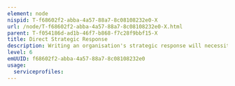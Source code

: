 ```yaml
---
element: node
nispid: T-f68602f2-abba-4a57-88a7-8c08108232e0-X
url: /node/T-f68602f2-abba-4a57-88a7-8c08108232e0-X.html
parent: T-f054186d-ad1b-46f7-b868-f7c28f9bbf15-X
title: Direct Strategic Response
description: Writing an organisation's strategic response will necessitate an enduring process of strategic thinking underpinned by enhanced understanding. In turn, that will require strategic situational awareness of the current environment and the ability to exercise strategic anticipation of what might happen in the future. Those levels of understanding will take time to acquire and will necessitate significant engagement with affiliates, partners, academia and other stakeholders. Key steps to developing a strategic response include  * Achieving an enhanced understanding of ends, ways and means as they apply to an organisation’s instruments of influence. * Setting appropriate objectives in line with strategic requirements and determining priorities against those. * Accounting for the need to coordinate employment of all levers of influence to achieve the organisation’s strategic objectives. The strategy will also need to reflect the reality that many challenges require a comprehensive approach across the global community involving a wide spectrum of instruments of influence. * Determining and agreeing the effects that the organisation’s instruments of influence will be required to deliver. * Developing metrics and measures of effect to allow assessment of the delivery of effects against ends to ensure that the organisation’s instruments of influence are employed efficiently and coherently to maximise its outputs and the effects achieved. * Ensuring that the strategy is aligned with extant planning and capability development processes, which will secure the means required for its successful implementation.
level: 6
emUUID: f68602f2-abba-4a57-88a7-8c08108232e0
usage:
  serviceprofiles:
---
```

